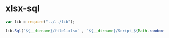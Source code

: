 # xlsx-sql

```js
var lib = require("../../lib");

lib.Sql(`${__dirname}/file1.xlsx` , `${__dirname}/Script_${Math.random()}.sql`);
```